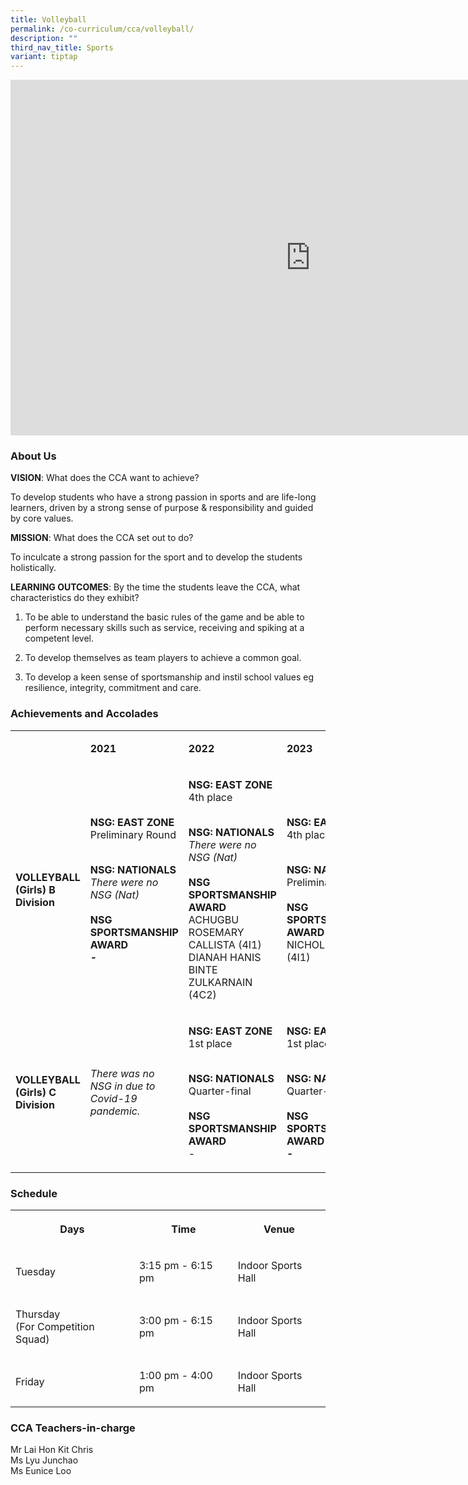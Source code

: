 ```yaml
---
title: Volleyball
permalink: /co-curriculum/cca/volleyball/
description: ""
third_nav_title: Sports
variant: tiptap
---
```

<div class="iframe-wrapper">
<iframe height="569" width="960" allowfullscreen="true" frameborder="0" src="https://docs.google.com/presentation/d/1rA7CNzw502cMxohIqboqdbk4WvhP9e9Y3sLPYeHGv7g/embed?start=true&amp;loop=true&amp;delayms=3000"></iframe>
</div>
<h3>About Us</h3>
<p><strong>VISION</strong>: What does the CCA want to achieve?&nbsp;</p>
<p>To develop students who have a strong passion in sports and are life-long
learners, driven by a strong sense of purpose &amp; responsibility and
guided by core values.</p>
<p><strong>MISSION</strong>: What does the CCA set out to do?</p>
<p>To inculcate a strong passion for the sport and to develop the students
holistically.</p>
<p><strong>LEARNING OUTCOMES</strong>: By the time the students leave the
CCA, what characteristics do they exhibit?</p>
<ol data-tight="true" class="tight">
<li>
<p>To be able to understand the basic rules of the game and be able to perform
necessary skills such as service, receiving and spiking at a competent
level.</p>
</li>
<li>
<p>To develop themselves as team players to achieve a common goal.</p>
</li>
<li>
<p>To develop a keen sense of sportsmanship and instil school values eg resilience,
integrity, commitment and care.</p>
</li>
</ol>
<h3>Achievements and Accolades</h3>
<table style="minWidth: 100px">
<colgroup>
<col>
<col>
<col>
<col>
</colgroup>
<tbody>
<tr>
<td rowspan="1" colspan="1">
<p><strong>&nbsp;</strong>
</p>
</td>
<td rowspan="1" colspan="1">
<p><strong>2021</strong>
</p>
</td>
<td rowspan="1" colspan="1">
<p><strong>2022</strong>
</p>
</td>
<td rowspan="1" colspan="1">
<p><strong>2023</strong>
</p>
</td>
</tr>
<tr>
<td rowspan="1" colspan="1">
<p><strong>VOLLEYBALL (Girls) B Division</strong>
</p>
</td>
<td rowspan="1" colspan="1">
<p><strong>NSG: EAST ZONE <br></strong>Preliminary Round</p>
<p><strong><br>NSG: NATIONALS<br></strong><em>There were no NSG (Nat)</em><strong><br><br>NSG SPORTSMANSHIP AWARD<br>-</strong>
</p>
</td>
<td rowspan="1" colspan="1">
<p><strong>NSG: EAST ZONE <br></strong>4th place</p>
<p><strong><br>NSG: NATIONALS<br></strong><em>There were no NSG (Nat)</em><strong><br><br>NSG SPORTSMANSHIP AWARD<br></strong>ACHUGBU
ROSEMARY CALLISTA (4I1)
<br>DIANAH HANIS BINTE ZULKARNAIN (4C2)</p>
</td>
<td rowspan="1" colspan="1">
<p><strong>NSG: EAST ZONE <br></strong>4th place</p>
<p><strong><br>NSG: NATIONALS<br></strong>Preliminary Round<strong><br><br>NSG SPORTSMANSHIP AWARD<br></strong>NICHOLE
TAN (4I1)</p>
</td>
</tr>
<tr>
<td rowspan="1" colspan="1">
<p><strong>VOLLEYBALL (Girls) C Division</strong>
</p>
</td>
<td rowspan="1" colspan="1">
<p><em>There was no NSG in due to Covid-19 pandemic.</em>
</p>
</td>
<td rowspan="1" colspan="1">
<p><strong>NSG: EAST ZONE <br></strong>1st place</p>
<p><strong><br>NSG: NATIONALS<br></strong>Quarter-final<strong><br><br>NSG SPORTSMANSHIP AWARD<br></strong>-</p>
</td>
<td rowspan="1" colspan="1">
<p><strong>NSG: EAST ZONE <br></strong>1st place</p>
<p><strong><br>NSG: NATIONALS<br></strong>Quarter-final<strong><br><br>NSG SPORTSMANSHIP AWARD<br>-</strong>
</p>
</td>
</tr>
</tbody>
</table>
<h3>Schedule</h3>
<table style="minWidth: 75px">
<colgroup>
<col>
<col>
<col>
</colgroup>
<tbody>
<tr>
<th rowspan="1" colspan="1">
<p>Days</p>
</th>
<th rowspan="1" colspan="1">
<p>Time</p>
</th>
<th rowspan="1" colspan="1">
<p>Venue</p>
</th>
</tr>
<tr>
<td rowspan="1" colspan="1">
<p>Tuesday</p>
</td>
<td rowspan="1" colspan="1">
<p>3:15 pm - 6:15 pm
<br>
</p>
</td>
<td rowspan="1" colspan="1">
<p>Indoor Sports Hall
<br>
</p>
</td>
</tr>
<tr>
<td rowspan="1" colspan="1">
<p>Thursday
<br>(For Competition Squad)</p>
</td>
<td rowspan="1" colspan="1">
<p>3:00 pm - 6:15 pm</p>
</td>
<td rowspan="1" colspan="1">
<p>Indoor Sports Hall</p>
</td>
</tr>
<tr>
<td rowspan="1" colspan="1">
<p>Friday
<br>
</p>
</td>
<td rowspan="1" colspan="1">
<p>1:00 pm - 4:00 pm
<br>
</p>
</td>
<td rowspan="1" colspan="1">
<p>Indoor Sports Hall</p>
</td>
</tr>
</tbody>
</table>
<h3>CCA Teachers-in-charge</h3>
<p>Mr Lai Hon Kit Chris
<br>Ms Lyu Junchao
<br>Ms Eunice Loo</p>